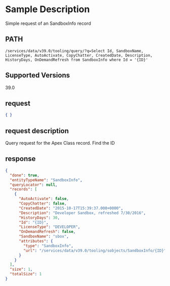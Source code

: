 # Sample Description
Simple request of an SandboxInfo record

## PATH
```
/services/data/v39.0/tooling/query/?q=Select Id, SandboxName, LicenseType, AutoActivate, CopyChatter, CreatedDate, Description, HistoryDays, OnDemandRefresh from SandboxInfo where Id = '{ID}'
```
## Supported Versions
39.0

## request
 ```json
 { }
```

## request description
Query request for the Apex Class record.  Find the ID

## response
```json
{
  "done": true,
  "entityTypeName": "SandboxInfo",
  "queryLocator": null,
  "records": [
    {
      "AutoActivate": false,
      "CopyChatter": false,
      "CreatedDate": "2015-10-17T15:39:37.000+0000",
      "Description": "Developer Sandbox, refreshed 7/30/2016",
      "HistoryDays": 30,
      "Id": "{ID}",
      "LicenseType": "DEVELOPER",
      "OnDemandRefresh": false,
      "SandboxName": "sbox",
      "attributes": {
        "type": "SandboxInfo",
        "url": "/services/data/v39.0/tooling/sobjects/SandboxInfo/{ID}"
      }
    }
  ],
  "size": 1,
  "totalSize": 1
}
```
